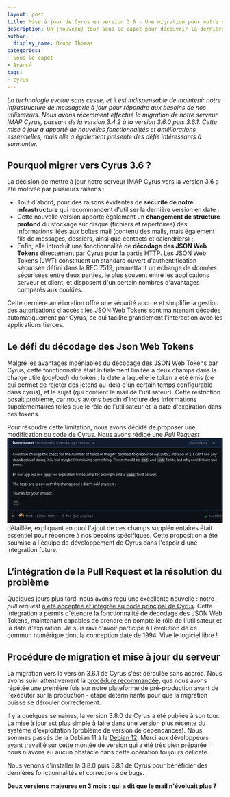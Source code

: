 ```yaml
---
layout: post
title: Mise à jour de Cyrus en version 3.6 - Une migration pour notre serveur IMAP
description: Un (nouveau) tour sous le capot pour découvrir la dernière mise à jour de Cyrus en version 3.6
author:
  display_name: Bruno Thomas
categories:
- Sous le capot
- Avancé
tags:
- cyrus
---
```


*La technologie évolue sans cesse, et il est indispensable de maintenir notre infrastructure de messagerie à jour pour répondre aux besoins de nos utilisateurs. Nous avons récemment effectué la migration de notre serveur IMAP Cyrus, passant de la version 3.4.2 à la version 3.6.0 puis 3.6.1. Cette mise à jour a apporté de nouvelles fonctionnalités et améliorations essentielles, mais elle a également présenté des défis intéressants à surmonter.*

## Pourquoi migrer vers Cyrus 3.6 ?

La décision de mettre à jour notre serveur IMAP Cyrus vers la version 3.6 a été motivée par plusieurs raisons :
- Tout d'abord, pour des raisons évidentes de **sécurité de notre infrastructure** qui recommandent d'utiliser la dernière version en date ;
- Cette nouvelle version apporte également un **changement de structure profond** du stockage sur disque (fichiers et répertoires) des informations liées aux boîtes mail (contenu des mails, mais également fils de messages, dossiers, ainsi que contacts et calendriers) ;
- Enfin, elle introduit une fonctionnalité de **décodage des JSON Web Tokens** directement par Cyrus pour la partie HTTP. Les JSON Web Tokens (JWT) constituent un standard ouvert d'authentification sécurisée défini dans la RFC 7519, permettant un échange de données sécurisées entre deux parties, le plus souvent entre les applications serveur et client, et disposent d'un certain nombres d'avantages comparés aux cookies.

Cette dernière amélioration offre une sécurité accrue et simplifie la gestion des autorisations d'accès : les JSON Web Tokens sont maintenant décodés automatiquement par Cyrus, ce qui facilite grandement l'interaction avec les applications tierces.

## Le défi du décodage des Json Web Tokens

Malgré les avantages indéniables du décodage des JSON Web Tokens par Cyrus, cette fonctionnalité était initialement limitée à deux champs dans la charge utile (*payload*) du token : la date à laquelle le token a été émis (ce qui permet de rejeter des jetons au-delà d'un certain temps configurable dans cyrus), et le sujet (qui contient le mail de l'utilisateur). Cette restriction posait problème, car nous avions besoin d'inclure des informations supplémentaires telles que le rôle de l'utilisateur et la date d'expiration dans ces tokens.

Pour résoudre cette limitation, nous avons décidé de proposer une modification du code de Cyrus. Nous avons rédigé une _Pull Request_ *[![pull request](images/migration_cyrus/pull_request.png)](https://github.com/cyrusimap/cyrus-imapd/pull/4515)* détaillée, expliquant en quoi l'ajout de ces champs supplémentaires était essentiel pour répondre à nos besoins spécifiques. Cette proposition a été soumise à l'équipe de développement de Cyrus dans l'espoir d'une intégration future.

## L’intégration de la Pull Request et la résolution du problème

Quelques jours plus tard, nous avons reçu une excellente nouvelle : notre *pull request* [a été acceptée et intégrée au code principal de Cyrus](https://github.com/cyrusimap/cyrus-imapd/pull/4526). Cette intégration a permis d'étendre la fonctionnalité de décodage des JSON Web Tokens, maintenant capables de prendre en compte le rôle de l'utilisateur et la date d'expiration. Je suis ravi d'avoir participé à l'évolution de ce commun numérique dont la conception date de 1994. Vive le logiciel libre !

## Procédure de migration et mise à jour du serveur

La migration vers la version 3.6.1 de Cyrus s'est déroulée sans accroc. Nous avons suivi attentivement la [procédure recommandée](https://www.cyrusimap.org/imap/download/upgrade.html?highlight=migration), que nous avons répétée une première fois sur notre plateforme de pré-production avant de l'exécuter sur la production - étape déterminante pour que la migration puisse se dérouler correctement.

Il y a quelques semaines, la version 3.8.0 de Cyrus a été publiée à son tour. La mise à jour est plus simple à faire dans une version plus récente du système d'exploitation (problème de version de dépendances). Nous sommes passés de la Debian 11 à la [Debian 12](https://www.debian.org/News/2023/20230610). Merci aux développeurs ayant travaillé sur cette montée de version qui a été très bien préparée : nous n'avons eu aucun obstacle dans cette opération toujours délicate.

Nous venons d'installer la 3.8.0 puis 3.8.1 de Cyrus pour bénéficier des dernières fonctionnalités et corrections de bugs.

**Deux versions majeures en 3 mois : qui a dit que le mail n'évoluait plus ?**
